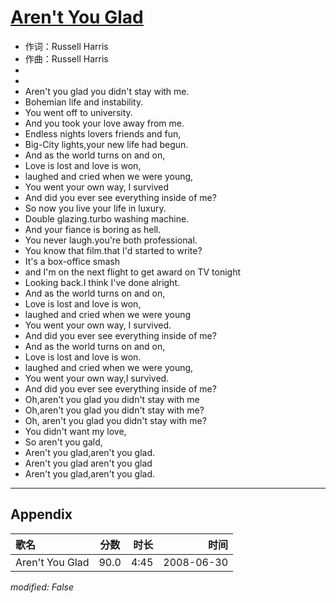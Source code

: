 # [Aren't You Glad](https://music.163.com/song?id=25906123)

* 作词：Russell Harris
* 作曲：Russell Harris
*
*
* Aren't you glad  you didn't stay with me.
* Bohemian life and instability.
* You went off to university.
* And you took your love away from me.
* Endless nights lovers friends and fun,
* Big-City lights,your new life had begun.
* And as the world turns on and on,
* Love is lost and love is won,
* laughed and cried when we were young,
* You went your own way, I survived
* And did you ever see everything inside of me?
* So now you live your life in luxury.
* Double glazing.turbo washing machine.
* And your fiance is boring as hell.
* You never laugh.you're both professional.
* You know that film.that I'd started to write?
* It's a box-office smash
* and I'm on the next flight to get award on TV tonight
* Looking back.I think I've done alright.
* And as the world turns on and on,
* Love is lost and love is won,
* laughed and cried when we were young
* You went your own way, I survived.
* And did you ever see everything inside of me?
* And as the world turns on and on,
* Love is lost and love is won.
* laughed and cried when we were young,
* You went your own way,I survived.
* And did you ever see everything inside of me?
* Oh,aren't you glad you didn't stay with me
* Oh,aren't you glad you didn't stay with me?
* Oh, aren't you glad you didn't stay with me?
* You didn't want my love,
* So aren't you gald,
* Aren't you glad,aren't you glad.
* Aren't you glad aren't you glad
* Aren't you glad,aren't you glad.


---

## Appendix

|歌名|分数|时长|时间|
|:---|:---:|---:|---:|
|Aren't You Glad|90.0|4:45|2008-06-30

*modified: False*